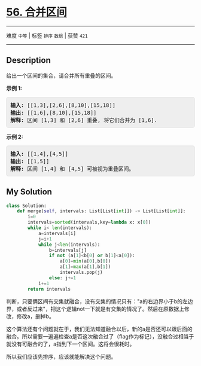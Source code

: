 # [56. 合并区间](https://leetcode-cn.com/problems/merge-intervals/)

---

难度 `中等` | 标签 `排序` `数组`  | 获赞 `421`

---

## Description

<style>
section pre{
    background-color: #eee;
    border: 1px solid #ddd;
    padding:10px;
    border-radius: 5px;
}
</style>
<section>
<p>给出一个区间的集合，请合并所有重叠的区间。</p>
<p><strong>示例 1:</strong></p>
<pre><strong>输入:</strong> [[1,3],[2,6],[8,10],[15,18]]
<strong>输出:</strong> [[1,6],[8,10],[15,18]]
<strong>解释:</strong> 区间 [1,3] 和 [2,6] 重叠, 将它们合并为 [1,6].
</pre>
<p><strong>示例&nbsp;2:</strong></p>
<pre><strong>输入:</strong> [[1,4],[4,5]]
<strong>输出:</strong> [[1,5]]
<strong>解释:</strong> 区间 [1,4] 和 [4,5] 可被视为重叠区间。</pre>
</section>

## My Solution

```python
class Solution:
    def merge(self, intervals: List[List[int]]) -> List[List[int]]:
        i=0
        intervals=sorted(intervals,key=lambda x: x[0])
        while i< len(intervals):
            a=intervals[i]
            j=i+1
            while j<len(intervals):
                b=intervals[j]
                if not (a[1]<b[0] or b[1]<a[0]):
                    a[0]=min(a[0],b[0])
                    a[1]=max(a[1],b[1])
                    intervals.pop(j)
                else: j+=1
            i+=1
        return intervals
```

判断，只要俩区间有交集就融合，没有交集的情况只有："a的右边界小于b的左边界，或者反过来"，把这个逻辑not一下就是有交集的情况了。然后在原数据上修改，修改a，删掉b。

这个算法还有个问题就在于，我们无法知道融合以后，新的a是否还可以跟后面的融合。所以需要一遍遍检查a是否这次融合过了（flag作为标记），没融合过相当于就没有可融合的了，a指到下一个区间。这将会很耗时。

所以我们应该先排序，应该就能解决这个问题。